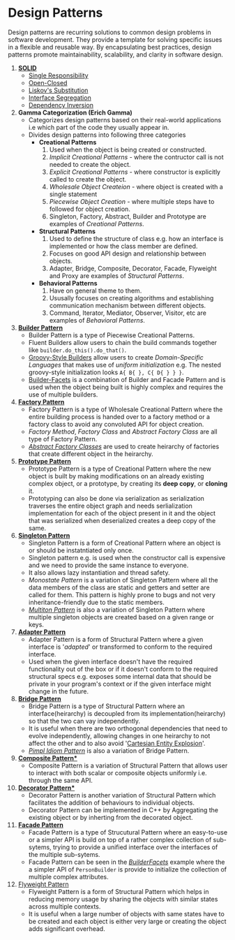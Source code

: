 # Design Patterns
Design patterns are recurring solutions to common design problems in software development. They provide a template for solving specific issues in a flexible and reusable way. By encapsulating best practices, design patterns promote maintainability, scalability, and clarity in software design.

1. **[SOLID](SOLID/)**
    - [Single Responsibility](SOLID/SingleResponsibility/SingleResponsibility.cpp)
    - [Open-Closed](SOLID/OpenClosed/OpenClosed.cpp)
    - [Liskov's Substitution](SOLID/LiskovsSubstitution/LiskovsSubstitution.cpp)
    - [Interface Segregation](SOLID/InterfaceSegregation/InterfaceSegregation.cpp)
    - [Dependency Inversion](SOLID/DependencyInversion/DependencyInversion.cpp)
2. **Gamma Categorization (Erich Gamma)**
    - Categorizes design patterns based on their real-world applications i.e which part of the code they usually appear in.
    - Divides design patterns into following three categories
      - **Creational Patterns**
        1. Used when the object is being created or constructed.
        2. *Implicit Creational Patterns* - where the contructor call is not needed to create the object.
        3. *Explicit Creational Patterns* - where constructor is explicitly called to create the object.
        4. *Wholesale Object Createion* - where object is created with a single statement
        5. *Piecewise Object Creation* - where multiple steps have to followed for object creation.
        6. Singleton, Factory, Abstract, Builder and Prototype are examples of *Creational Patterns*.
      - **Structural Patterns**
        1. Used to define the structure of class e.g. how an interface is implemented or how the class member are defined.
        2. Focuses on good API design and relationship between objects.
        3. Adapter, Bridge, Composite, Decorator, Facade, Flyweight and Proxy are examples of *Structural Patterns*.
      - **Behavioral Patterns**
        1. Have on general theme to them.
        2. Ususally focuses on creating algorithms and establishing communication mechanism between different objects. 
        3. Command, Iterator, Mediator, Observer, Visitor, etc are examples of *Behavioral Patterns*.
3. **[Builder Pattern](Builder/Builder.cpp)**
   - Builder Pattern is a type of Piecewise Creational Patterns.
   - Fluent Builders allow users to chain the build commands together like `builder.do_this().do_that()`.
   - [Groovy-Style Builders](Builder/Groovy/GroovyBuilder.cpp) allow users to create *Domain-Specific Languages* that makes use of *uniform initialization* e.g. The nested groovy-style initialization looks `A{ B{ }, C{ D{ } } }`.
   - [Builder-Facets](Builder/BuilderFacets/BuilderFacets.cpp) is a combination of Builder and Facade Pattern and is used when the object being built is highly complex and requires the use of multiple builders.
4. **[Factory Pattern](Factory/Factory.cpp)**
   - Factory Pattern is a type of Wholesale Creational Pattern where the entire building process is handed over to a factory method or a factory class to avoid any convoluted API for object creation.
   - *Factory Method*, *Factory Class* and *Abstract Factory Class* are all type of Factory Pattern.
   - *[Abstract Factory Classes](Factory/AbstractFactory/AbstractFactory.cpp)* are used to create heirarchy of factories that create different object in the heirarchy.
5. **[Prototype Pattern](Prototype/Prototype.cpp)**
   - Prototype Pattern is a type of Creational Pattern where the new object is built by making modifications on an already existing complex object, or a prototype, by creating its **deep copy**, or **cloning** it. 
   - Prototyping can also be done via serialization as serialization traverses the entire object graph and needs serlialization implementation for each of the object present in it and the object that was serialized when deserialized creates a deep copy of the same.
6. **[Singleton Pattern](Singleton/Singleton.cpp)**
   - Singleton Pattern is a form of Creational Pattern where an object is or should be instatntiated only once.
   - Singleton pattern e.g. is used when the constructor call is expensive and we need to provide the same instance to everyone. 
   - It also allows lazy instantiation and thread safety.
   - *Monostate Pattern* is a variation of Singleton Pattern where all the data members of the class are static and getters and setter are called for them. This pattern is highly prone to bugs and not very inheritance-friendly due to the static members.
   - *[Multiton Pattern](Singleton/Multiton/Multiton.cpp)* is also a variation of Singleton Pattern where multiple singleton objects are created based on a given range or keys.
7. **[Adapter Pattern](Adapter/Adapter.cpp)**
   - Adapter Pattern is a form of Structural Pattern where a given interface is '*adapted*' or transformed to conform to the required interface.
   - Used when the given interface doesn't have the required functionality out of the box or if it doesn't conform to the required structural specs e.g. exposes some internal data that should be private in your program's context or if the given interface might change in the future.
8. **[Bridge Pattern](Bridge/Bridge.cpp)**
   - Bridge Pattern is a type of Structural Pattern where an interface(heirarchy) is decoupled from its implementation(heirarchy) so that the two can vay independently.
   - It is useful when there are two orthogonal dependencies that need to evolve independently, allowing changes in one heirarchy to not affect the other and to also avoid '[Cartesian Entity Explosion](EXTRAS.md#cartesian-entity-explosion)'.
   - *[Pimpl Idiom Pattern](EXTRAS.md#pimpl-idiom-pattern)* is also a variation of Bridge Pattern.
9. **[Composite Pattern*](Composite/Composite.cpp)**
   - Composite Pattern is a variation of Structural Pattern that allows user to interact with both scalar or composite objects uniformly i.e. through the same API.
10. **[Decorator Pattern*](Decorator/Decorator.cpp)**
    - Decorator Pattern is another variation of Structural Pattern which facilitates the addition of behaviours to individual objects.
    - Decorator Pattern can be implemented in C++ by Aggregating the existing object or by inherting from the decorated object.
11. **[Facade Pattern](Facade/Facade.cpp)**
    - Facade Pattern is a type of Strucutural Pattern where an easy-to-use or a simpler API is build on top of a rather complex collection of sub-sytems, trying to provide a unified interface over the interfaces of the multiple sub-sytems.
    - Facade Pattern can be seen in the [*BuilderFacets*](Builder/BuilderFacets/BuilderFacets.cpp) example where the a simpler API of `PersonBuilder` is provide to initialize the collection of multiple complex attributes.
12. [Flyweight Pattern](Flyweight/Flyweight.cpp)
    - Flyweight Pattern is a form of Structural Pattern which helps in reducing memory usage by sharing the objects with similar states across multiple contexts. 
    - It is useful when a large number of objects with same states have to be created and each object is either very large or creating the object adds significant overhead.